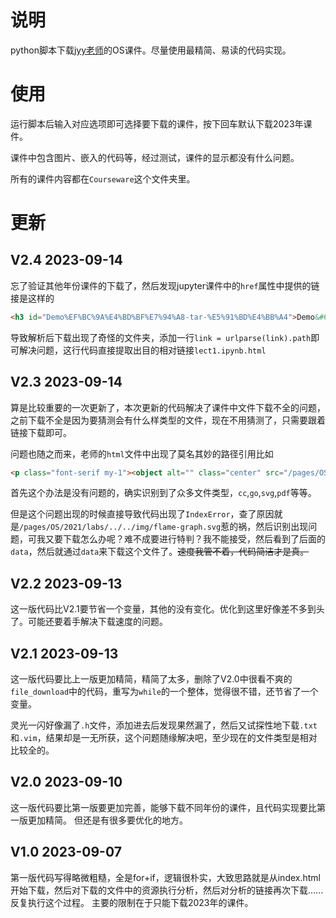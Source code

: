 # 说明
python脚本下载[jyy老师](https://jyywiki.cn/)的OS课件。尽量使用最精简、易读的代码实现。

# 使用

运行脚本后输入对应选项即可选择要下载的课件，按下回车默认下载2023年课件。

课件中包含图片、嵌入的代码等，经过测试，课件的显示都没有什么问题。

所有的课件内容都在`Courseware`这个文件夹里。

# 更新
## V2.4 2023-09-14
忘了验证其他年份课件的下载了，然后发现jupyter课件中的`href`属性中提供的链接是这样的
```html
<h3 id="Demo%EF%BC%9A%E4%BD%BF%E7%94%A8-tar-%E5%91%BD%E4%BB%A4">Demo&#65306;&#20351;&#29992; tar &#21629;&#20196;<a class="anchor-link" href="lect1.ipynb.html#Demo%EF%BC%9A%E4%BD%BF%E7%94%A8-tar-%E5%91%BD%E4%BB%A4">&#182;</a>
```
导致解析后下载出现了奇怪的文件夹，添加一行`link = urlparse(link).path`即可解决问题，这行代码直接提取出目的相对链接`lect1.ipynb.html`

## V2.3 2023-09-14
算是比较重要的一次更新了，本次更新的代码解决了课件中文件下载不全的问题，之前下载不全是因为要猜测会有什么样类型的文件，现在不用猜测了，只需要跟着链接下载即可。

问题也随之而来，老师的`html`文件中出现了莫名其妙的路径引用比如
```html
<p class="font-serif my-1"><object alt="" class="center" src="/pages/OS/2021/labs/../../img/flame-graph.svg" width="500px" data="../../../pages/OS/img/flame-graph.svg"></object></p>
```
首先这个办法是没有问题的，确实识别到了众多文件类型，`cc`,`go`,`svg`,`pdf`等等。

但是这个问题出现的时候直接导致代码出现了`IndexError`，查了原因就是`/pages/OS/2021/labs/../../img/flame-graph.svg`惹的祸，然后识别出现问题，可我又要下载怎么办呢？难不成要进行特判？我不能接受，然后看到了后面的`data`，然后就通过`data`来下载这个文件了。~~速度我管不着，代码简洁才是真。~~


## V2.2 2023-09-13
这一版代码比V2.1要节省一个变量，其他的没有变化。优化到这里好像差不多到头了。可能还要着手解决下载速度的问题。

## V2.1 2023-09-13
这一版代码要比上一版更加精简，精简了太多，删除了V2.0中很看不爽的`file_download`中的代码，重写为`while`的一个整体，觉得很不错，还节省了一个变量。

灵光一闪好像漏了`.h`文件，添加进去后发现果然漏了，然后又试探性地下载`.txt`和`.vim`，结果却是一无所获，这个问题随缘解决吧，至少现在的文件类型是相对比较全的。

## V2.0 2023-09-10
这一版代码要比第一版要更加完善，能够下载不同年份的课件，且代码实现要比第一版更加精简。
但还是有很多要优化的地方。

## V1.0 2023-09-07
第一版代码写得略微粗糙，全是for+if，逻辑很朴实，大致思路就是从index.html开始下载，然后对下载的文件中的资源执行分析，然后对分析的链接再次下载......反复执行这个过程。
主要的限制在于只能下载2023年的课件。
